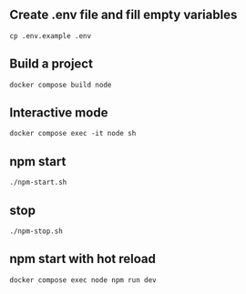 ## Create .env file and fill empty variables
```shell
cp .env.example .env 
```

## Build a project
```shell
docker compose build node 
```

## Interactive mode
```shell
docker compose exec -it node sh
```

## npm start
```shell
./npm-start.sh
```

## stop
```shell
./npm-stop.sh
```

## npm start with hot reload 
```shell
docker compose exec node npm run dev
```